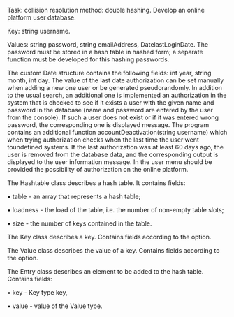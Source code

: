 Task: сollision resolution method: double hashing. Develop an online
platform user database.

Key: string username.

Values: string password, string emailAddress, DatelastLoginDate. The
password must be stored in a hash table in hashed form; a separate
function must be developed for this hashing passwords.

The custom Date structure contains the following fields: int year,
string month, int day. The value of the last date authorization can be
set manually when adding a new one user or be generated pseudorandomly.
In addition to the usual search, an additional one is implemented an
authorization in the system that is checked to see if it exists a user
with the given name and password in the database (name and password are
entered by the user from the console). If such a user does not exist or
if it was entered wrong password, the corresponding one is displayed
message. The program contains an additional function
accountDeactivation(string username) which when trying authorization
checks when the last time the user went toundefined systems. If the last
authorization was at least 60 days ago, the user is removed from the
database data, and the corresponding output is displayed to the user
information message. In the user menu should be provided the possibility
of authorization on the online platform.

The Hashtable class describes a hash table. It contains fields:

  • table - an array that represents a hash table;

  • loadness - the load of the table, i.e. the number of non-empty table
  slots;

  • size - the number of keys contained in the table.

The Key class describes a key. Contains fields according to the option.

The Value class describes the value of a key. Contains fields according
to the option.

The Entry class describes an element to be added to the hash table.
Contains fields:

  • key - Key type key,

  • value - value of the Value type.
